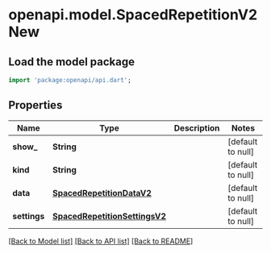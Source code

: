 # openapi.model.SpacedRepetitionV2New

## Load the model package
```dart
import 'package:openapi/api.dart';
```

## Properties
Name | Type | Description | Notes
------------ | ------------- | ------------- | -------------
**show_** | **String** |  | [default to null]
**kind** | **String** |  | [default to null]
**data** | [**SpacedRepetitionDataV2**](SpacedRepetitionDataV2.md) |  | [default to null]
**settings** | [**SpacedRepetitionSettingsV2**](SpacedRepetitionSettingsV2.md) |  | [default to null]

[[Back to Model list]](../README.md#documentation-for-models) [[Back to API list]](../README.md#documentation-for-api-endpoints) [[Back to README]](../README.md)


